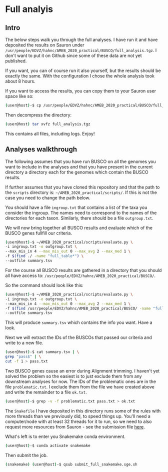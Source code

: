 # Full analyis

## Intro

The below steps walk you through the full analyses. I have run it and have deposited the results on Sauron under `/usr/people/EDVZ/hahnc/AMEB_2020_practical/BUSCO/full_analysis.tgz`. I don't want to put it on Github since some of these data are not yet published. 

If you want, you can of course run it also yourself, but the results should be exactly the same. With the configuration I chose the whole analysis took about 8 hours.

If you want to access the results, you can copy them to your Sauron user space like so:
```bash
(user@host)-$ cp /usr/people/EDVZ/hahnc/AMEB_2020_practical/BUSCO/full_analysis.tgz .
``` 
Then decompress the directory:
```bash
(user@host) tar xvfz full_analysis.tgz
```

This contains all files, including logs. Enjoy!


## Analyses walkthrough

The following assumes that you have run BUSCO on all the genomes you want to include in the analyses and that you have present in the current directory a directory each for the genomes which contain the BUSCO results.

If further assumes that you have cloned this repository and that the path to the `scripts` directory is: `~/AMEB_2020_practical/scripts/`. If this is not the case you need to change the path below.

You should have a file `ingroup.txt` that contains a list of the taxa you consider the ingroup. The names need to correspond to the names of the directories for each taxon. Similarly, there should be a file `outgroup.txt`.

We will now bring together all BUSCO results and evaluate which of the BUSCO genes fullfill our criteria.


```bash
(user@host)-$ ~/AMEB_2020_practical/scripts/evaluate.py \
-i ingroup.txt -o outgroup.txt \
--max_mis_in 4 --max_mis_out 0 --max_avg 2 --max_med 1 \
-f $(find ./ -name "full_table*") \
--outfile summary.tsv 
```

For the course all BUSCO results are gathered in a directory that you should all have access to:
`/usr/people/EDVZ/hahnc/AMEB_2020_practical/BUSCO/`.

So the command should look like this:

```bash
(user@host)-$ ~/AMEB_2020_practical/scripts/evaluate.py \
-i ingroup.txt -o outgroup.txt \
--max_mis_in 4 --max_mis_out 0 --max_avg 2 --max_med 1 \
-f $(find /usr/people/EDVZ/hahnc/AMEB_2020_practical/BUSCO/ -name "full_table*") \
--outfile summary.tsv 
```

This will produce `summary.tsv` which contains the info you want. Have a look.

Next we will extract the IDs of the BUSCOs that passed our criteria and write to a new file.
```bash
(user@host)-$ cat summary.tsv | \
grep "pass$" | \
cut -f 1 > pass.txt
```

Two BUSCO genes cause an error during Alignment trimming. I haven't yet solved the problem so the easiest is to just exclude them from any downstream analyses for now. The IDs of the problematic ones are in the file `problematic.txt`. I exclude them from the file we have created above and write the remainder to a file `ok.txt`.

```bash
(user@host)-$ grep -v -f problematic.txt pass.txt > ok.txt
```

The `Snakefile` I have deposited in this directory runs some of the rules with more threads than we previously did, to speed things up. You'll need a computer/node with at least 32 threads for it to run, so we need to also request more resources from Sauron - see the submission file [here](https://github.com/chrishah/AMEB_2020_practical/blob/master/BUSCO/full_analysis/submit_full_snakemake.sge.sh).

What's left is to enter you Snakemake conda environment.
```bash
(user@host)-$ conda activate snakemake
```

Then submit the job.
```bash
(snakemake) (user@host)-$ qsub submit_full_snakemake.sge.sh
```

